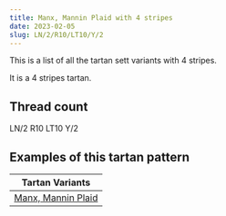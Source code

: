 ```yaml
---
title: Manx, Mannin Plaid with 4 stripes
date: 2023-02-05
slug: LN/2/R10/LT10/Y/2
---
```

This is a list of all the tartan sett variants with 4 stripes.

It is a 4 stripes tartan.


## Thread count
LN/2 R10 LT10 Y/2

## Examples of this tartan pattern

| Tartan Variants |
|---------------|
| [Manx, Mannin Plaid](/variants/ln/2/r10/lt10/y/2-lne0e0e0-lt806050-rc00000-yf0c000)||
